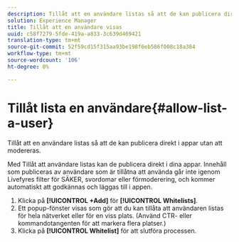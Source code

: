 ```yaml
---
description: Tillåt att en användare listas så att de kan publicera direkt i appar utan att modereras.
solution: Experience Manager
title: Tillåt att en användare visas
uuid: c58f7279-5fde-419a-a833-3c639d469421
translation-type: tm+mt
source-git-commit: 52f59cd15f315aa93be198f6eb586f008c18a384
workflow-type: tm+mt
source-wordcount: '106'
ht-degree: 0%

---
```



# Tillåt lista en användare{#allow-list-a-user}

Tillåt att en användare listas så att de kan publicera direkt i appar utan att modereras.

Med Tillåt att användare listas kan de publicera direkt i dina appar. Innehåll som publiceras av användare som är tillåtna att använda går inte igenom Livefyres filter för SÄKER, svordomar eller förmoderering, och kommer automatiskt att godkännas och läggas till i appen.

1. Klicka på **[!UICONTROL +Add]** för **[!UICONTROL Whitelists]**.
1. Ett popup-fönster visas som gör att du kan tillåta att användaren listas för hela nätverket eller för en viss plats. (Använd CTR- eller kommandotangenten för att markera flera platser.)
1. Klicka på **[!UICONTROL Whitelist]** för att slutföra processen.
